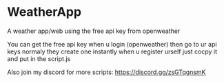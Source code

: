 # WeatherApp
A weather app/web using the free api key from openweather

You can get the free api key when u login (openweather) then go to ur api keys normaly they create one instantly when u register urself just cocpy it and put in the script.js

Also join my discord for more scripts: https://discord.gg/zsGTqgnsmK
